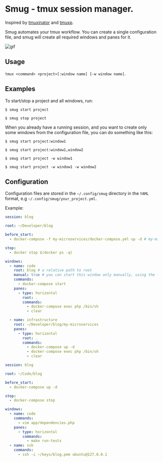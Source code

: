 # Smug - tmux session manager.

Inspired by [tmuxinator](https://github.com/tmuxinator/tmuxinator) and [tmuxp](https://github.com/tmux-python/tmuxp).

Smug automates your tmux workflow. You can create a single configuration file, and smug will create all required windows and panes for it.

![gif](https://i.imgur.com/CfLgrz5.gif)

## Usage

`tmux <command> <project>[:window name] [-w window name]`.

## Examples

To start/stop a project and all windows, run:

`$ smug start project`

`$ smug stop project`

When you already have a running session, and you want to create only some windows from the configuration file, you can do something like this:

`$ smug start project:window1`

`$ smug start project:window1,window2`

`$ smug start project -w window1`

`$ smug start project -w window1 -w window2`

## Configuration

Configuration files are stored in the `~/.config/smug` directory in the `YAML` format, e.g `~/.config/smug/your_project.yml`.

Example:

```yaml
session: blog

root: ~/Developer/blog

before_start:
  - docker-compose -f my-microservices/docker-compose.yml up -d # my-microservices/docker-compose.yml is a relative to `root`

stop:
  - docker stop $(docker ps -q)

windows:
  - name: code
    root: blog # a relative path to root
    manual: true # you can start this window only manually, using the -w arg
    commands:
      - docker-compose start
    panes:
      - type: horizontal
        root: .
        commands:
          - docker-compose exec php /bin/sh
          - clear

  - name: infrastructure
    root: ~/Developer/blog/my-microservices
    panes:
      - type: horizontal
        root: .
        commands:
          - docker-compose up -d
          - docker-compose exec php /bin/sh
          - clear
```

```yaml
session: blog

root: ~/Code/blog

before_start:
  - docker-compose up -d

stop:
  - docker-compose stop

windows:
  - name: code
    commands:
      - vim app/dependencies.php
    panes:
      - type: horizontal
        commands:
          - make run-tests
  - name: ssh
    commands:
      - ssh -i ~/keys/blog.pem ubuntu@127.0.0.1
```
